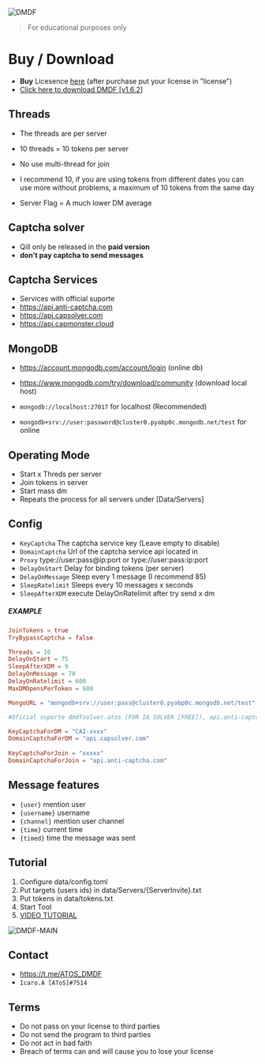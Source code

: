 ![DMDF](https://user-images.githubusercontent.com/127346906/224520680-ae2c6ff6-c244-4f48-bc14-98df87d075ca.jpg)


> For educational purposes only


# Buy / Download
- **Buy** Licesence [here](https://discordsociety.sellix.io/product/640d2ced7cd1e) (after purchase put your license in "license")
- [Click here to download DMDF [v1.6.2]](https://we.tl/t-VqJ2XKkJL8)


## Threads

- The threads are per server
- 10 threads = 10 tokens per server
- No use multi-thread for join

- I recommend 10, if you are using tokens from different dates you can use more without problems, a maximum of 10 tokens from the same day 
- Server Flag = A much lower DM average


## **Captcha solver**
- Qill only be released in the **paid version**
- **don't pay captcha to send messages**


## Captcha Services

- Services with official suporte 
- https://api.anti-captcha.com
- https://api.capsolver.com
- https://api.capmonster.cloud 


## MongoDB

- https://account.mongodb.com/account/login (online db)
- https://www.mongodb.com/try/download/community (download local host)

- `mongodb://localhost:27017` for localhost (Recommended)
- `mongodb+srv://user:password@cluster0.pyabp0c.mongodb.net/test` for online


## Operating Mode

-  Start x Threds per server
-  Join tokens in server 
-  Start mass dm
-  Repeats the process for all servers under [Data/Servers]


## Config

- `KeyCaptcha` The captcha service key (Leave empty to disable)
-  `DomainCaptcha` Url of the captcha service api located in 
- `Proxy` type://user:pass@ip:port or type://user:pass:ip:port
-  `DelayOnStart` Delay for binding tokens (per server)
-  `DelayOnMessage` Sleep every 1 message (I recommend 85)
-  `SleepRatelimit` Sleeps every 10 messages x seconds
-  `SleepAfterXDM` execute DelayOnRatelimit after try send x dm

##### EXAMPLE

```toml
JoinTokens = true
TryBypassCaptcha = false  

Threads = 10    
DelayOnStart = 75  
SleepAfterXDM = 9  
DelayOnMessage = 70  
DelayOnRatelimit = 600  
MaxDMOpensPerToken = 600  

MongoURL = "mongodb+srv://user:pass@cluster0.pyabp0c.mongodb.net/test"  

#Oficial suporte dmdfsolver.atos (FOR IA SOLVER [FREE]), api.anti-captcha.com, api.capsolver.com, api.capmonster.cloud  

KeyCaptchaForDM = "CAI-xxxx"  
DomainCaptchaForDM = "api.capsolver.com"  
  
KeyCaptchaForJoin = "xxxxx"  
DomainCaptchaForJoin = "api.anti-captcha.com"
```

## Message features

- `{user}` mention user 
- `{username}` username
- `{channel}` mention user channel
- `{time}` current time 
- `{timed}` time the message was sent

## Tutorial

1. Configure data/config.toml
2. Put targets (users ids) in data/Servers/{ServerInvite}.txt
3. Put tokens in data/tokens.txt
4. Start Tool
5. [VIDEO TUTORIAL](https://t.me/ATOS_DMDF/5)

![DMDF-MAIN](https://media.discordapp.net/attachments/1050232164383461446/1084076506193596457/image.png?width=843&height=474)

## Contact
- https://t.me/ATOS_DMDF
- `Icaro.A [AToS]#7514`

## Terms

-  Do not pass on your license to third parties
-  Do not send the program to third parties
-  Do not act in bad faith
-  Breach of terms can and will cause you to lose your license
